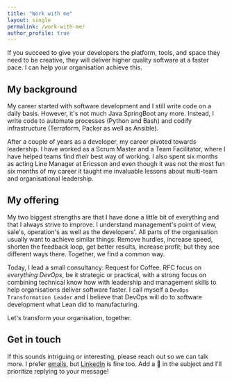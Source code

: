 ```yaml
---
title: "Work with me"
layout: single
permalink: /work-with-me/
author_profile: true
---
```


If you succeed to give your developers the platform, tools, and space they need to be creative, they will deliver
higher quality software at a faster pace.
I can help your organisation achieve this.

## My background

My career started with software development and I still write code on a daily basis.
However, it's not much Java SpringBoot any more.
Instead, I write code to automate processes (Python and Bash) and codify infrastructure (Terraform, Packer as well as
Ansible).

After a couple of years as a developer, my career pivoted towards leadership.
I have worked as a Scrum Master and a Team Facilitator, where I have helped teams find *their* best way of working.
I also spent six months as acting Line Manager at Ericsson and even though it was not the most fun six months of my
career it taught me invaluable lessons about multi-team and organisational leadership.

## My offering

My two biggest strengths are that I have done a little bit of everything and that I always strive to improve.
I understand management's point of view, sale's, operation's as well as the developers'.
All parts of the organisation usually want to achieve similar things: Remove hurdles, increase speed, shorten the
feedback loop, get better results, increase profit; but they see different ways there.
Together, we find a common way.

Today, I lead a small consultancy: Request for Coffee.
RFC focus on _everything DevOps_, be it strategic or practical, with a strong focus on combining technical know how with
leadership and management skills to help organisations deliver software faster.
I call myself a `DevOps Transformation Leader` and I believe that DevOps will do to software development what Lean
did to manufacturing.

Let's transform your organisation, together.

## Get in touch

If this sounds intriguing or interesting, please reach out so we can talk more.
I prefer [emails](mailto:erik@requestforcoffee.dev), but [LinkedIn](https://www.linkedin.com/in/thorsellerik/) is fine
too.
Add a 🚀 in the subject and I'll prioritize replying to your message!


<!-- REFERENCES -->
[^meta-programming]: *Not* application programming, but the programming you need to do to ensure you
                     can safely and swiftly deploy services to production.
                     Infrastructure as Code, integration and deployment pipelines, (automated) documentation, etc.

[^swedish-saying]: Direct translation of a Swedish saying.

[^soft-skill]: Not quite sure what is "soft" about what is commonly referred to as *soft skills*, but I think you get
               what I mean.


[devops-handbook]: https://www.goodreads.com/book/show/26083308-the-devops-handbook "The DevOps Handbook"
[resume]: /assets/erikthorsell_cv.pdf "My resumé"